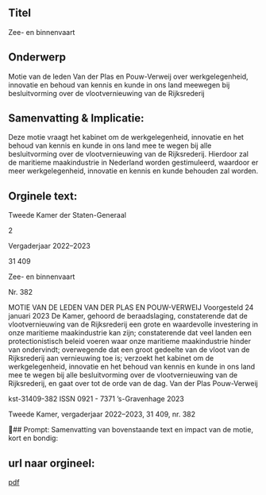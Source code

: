 ## Titel
Zee- en binnenvaart
## Onderwerp
Motie van de leden Van der Plas en Pouw-Verweij over werkgelegenheid, innovatie en behoud van kennis en kunde in ons land meewegen bij besluitvorming over de vlootvernieuwing van de Rijksrederij 
## Samenvatting & Implicatie:

Deze motie vraagt het kabinet om de werkgelegenheid, innovatie en het behoud van kennis en kunde in ons land mee te wegen bij alle besluitvorming over de vlootvernieuwing van de Rijksrederij. Hierdoor zal de maritieme maakindustrie in Nederland worden gestimuleerd, waardoor er meer werkgelegenheid, innovatie en kennis en kunde behouden zal worden.
## Orginele text:


Tweede Kamer der Staten-Generaal

2

Vergaderjaar 2022–2023

31 409

Zee- en binnenvaart

Nr. 382

MOTIE VAN DE LEDEN VAN DER PLAS EN POUW-VERWEIJ
Voorgesteld 24 januari 2023
De Kamer,
gehoord de beraadslaging,
constaterende dat de vlootvernieuwing van de Rijksrederij een grote en
waardevolle investering in onze maritieme maakindustrie kan zijn;
constaterende dat veel landen een protectionistisch beleid voeren waar
onze maritieme maakindustrie hinder van ondervindt;
overwegende dat een groot gedeelte van de vloot van de Rijksrederij aan
vernieuwing toe is;
verzoekt het kabinet om de werkgelegenheid, innovatie en het behoud van
kennis en kunde in ons land mee te wegen bij alle besluitvorming over de
vlootvernieuwing van de Rijksrederij,
en gaat over tot de orde van de dag.
Van der Plas
Pouw-Verweij

kst-31409-382
ISSN 0921 - 7371
’s-Gravenhage 2023

Tweede Kamer, vergaderjaar 2022–2023, 31 409, nr. 382

## Prompt:
Samenvatting van bovenstaande text en impact van de motie, kort en bondig:

## url naar orgineel:
[pdf](https://gegevensmagazijn.tweedekamer.nl/OData/v4/2.0/Document(ef89ddf2-8882-406c-9524-d9a9dc6b204c)/resource)
